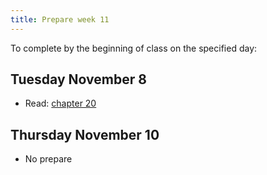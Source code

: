 ```yaml
---
title: Prepare week 11
---
```


To complete by the beginning of class on the specified day:

## Tuesday November 8

- Read: [chapter 20](https://openintro-ims.netlify.app/index.html)

## Thursday November 10

- No prepare